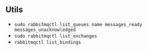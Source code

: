 ## Utils

+ `sudo rabbitmqctl list_queues name messages_ready messages_unacknowledged`
+ `sudo rabbitmqctl list_exchanges`
+ `rabbitmqctl list_bindings`